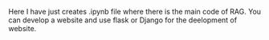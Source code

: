 Here I have just creates .ipynb file where there is the main code of RAG. 
You can develop a website and use flask or Django for the deelopment of website.
